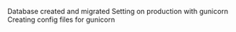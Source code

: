 Database created and migrated
Setting on production with gunicorn
Creating config files for gunicorn

